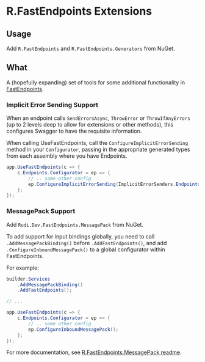 # R.FastEndpoints Extensions

## Usage

Add `R.FastEndpoints` and `R.FastEndpoints.Generators` from NuGet.

## What

A (hopefully expanding) set of tools for some additional functionality in [FastEndpoints](https://fast-endpoints.com).

### Implicit Error Sending Support

When an endpoint calls `SendErrorsAsync`, `ThrowError` or `ThrowIfAnyErrors` (up to 2 levels deep to allow for 
extensions or other methods), this configures Swagger to have the requisite information.

When calling UseFastEndpoints, call the `ConfigureImplicitErrorSending` method in your `Configurator`, passing in the
appropriate generated types from each assembly where you have Endpoints.

```csharp
app.UseFastEndpoints(c => {
    c.Endpoints.Configurator = ep => {
        // .. some other config
        ep.ConfigureImplicitErrorSending(ImplicitErrorSenders.Endpoints, /* more assemblies */);
    };
});
```

### MessagePack Support

Add `Rudi.Dev.FastEndpoints.MessagePack` from NuGet.

To add support for input bindings globally, you need to call `.AddMessagePackBinding()` before `.AddFastEndpoints()`, and add `.ConfigureInboundMessagePack()` to a global configurator within FastEndpoints.

For example:
```csharp
builder.Services
    .AddMessagePackBinding()
    .AddFastEndpoints();

// ...

app.UseFastEndpoints(c => {
    c.Endpoints.Configurator = ep => {
        // .. some other config
        ep.ConfigureInboundMessagePack();
    };
});
```

For more documentation, see [R.FastEndpoints.MessagePack readme](./src/R.FastEndpoints.MessagePack/README.md).